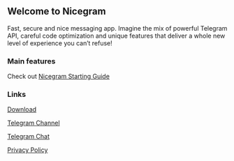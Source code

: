 <meta name="yandex-verification" content="bfcafc040673553f" />

## Welcome to Nicegram

Fast, secure and nice messaging app. Imagine the mix of powerful Telegram API, careful code optimization and unique features that deliver a whole new level of experience you can’t refuse!

### Main features
Check out <a href="https://telegra.ph/Meet-Nicegram-04-04" target="_blank">Nicegram Starting Guide</a>

### Links
<a href="https://www.nicegram.app/download" target="_blank">Download</a>

<a href="https://t.me/nicegramapp" target="_blank">Telegram Channel</a>

<a href="https://t.me/nicegramchat" target="_blank">Telegram Chat</a>

<a href="privacy-policy" target="_blank">Privacy Policy</a>

